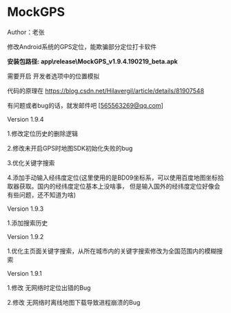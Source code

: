 # MockGPS

Author：老张

修改Android系统的GPS定位，能欺骗部分定位打卡软件

__安装包路径: app\release\MockGPS_v1.9.4.190219_beta.apk__

需要开启 开发者选项中的位置模拟

代码的原理在 https://blog.csdn.net/Hilavergil/article/details/81907548

有问题或者bug的话，就发邮件吧 [565563269@qq.com]


Version 1.9.4

  1.修改定位历史的删除逻辑
  
  2.修改未开启GPS时地图SDK初始化失败的bug
  
  3.优化关键字搜索
  
  4.添加手动输入经纬度定位(这里使用的是BD09坐标系，可以使用百度地图坐标拾取器获取。国内的经纬度定位基本上没啥事，
    但是输入国外的经纬度定位好像会有些问题，还不知道为啥)

Version 1.9.3

  1.添加搜索历史

Version 1.9.2

  1.优化主页面关键字搜索，从所在城市内的关键字搜索修改为全国范围内的模糊搜索

Version 1.9.1
  
  1.修改 无网络时定位出错的Bug
  
  2.修改 无网络时离线地图下载导致进程崩溃的Bug
  

